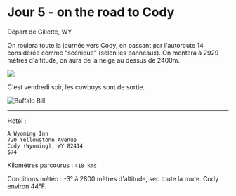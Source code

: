 # Jour 5 - on the road to Cody
Départ de Gillette, WY

On roulera toute la journée vers Cody, en passant par l'autoroute 14 considérée comme "scénique" (selon les panneaux). On montera à 2929 mètres d'altitude, on aura de la neige au dessus de 2400m.

![](http://photo.wains.be/storage/cache/images/000/557/IMG-3370,medium_large.1431141450.jpg)

C'est vendredi soir, les cowboys sont de sortie.

![Buffalo Bill ](http://photo.wains.be/storage/cache/images/000/558/IMG-3392,medium_large.1431141541.jpg)

--------------------------------------------------------------------------------

Hotel :

```
A Wyoming Inn
720 Yellowstone Avenue
Cody (Wyoming), WY 82414
$74
```

Kilomètres parcourus : `418 kms`

Conditions météo : -3° à 2800 mètres d'altitude, sec toute la route. Cody environ 44°F.

